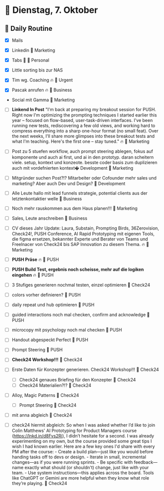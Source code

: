 # 📅 Dienstag, 7. Oktober

## 🔄 Daily Routine
- [x] Mails
- [x] Linkedin 📁 Marketing
- [x] Tabs 🌅 📁 Personal
- [x] Little sorting bis zur NAS


- [x] Tim wg. Coaching 🔥 📁 Urgent
- [x] Pascak anrufen 🔥 📁 Business


- Social mit Gamma 📁 Marketing
- [ ] **Linkend In Post** \"I'm back at preparing my breakout session for PUSH. Right now I'm optimizing the prompting techniques I started earlier this year – focused on flow-based, user-task-driven interfaces. I've been running new tests, rediscovering a few old views, and working hard to compress everything into a sharp one-hour format (no small feat). Over the next weeks, I'll share more glimpses into these breakout tests and what I'm teaching. Here's the first one – stay tuned.\" 🔥 📁 Marketing

- [ ] Post zu 5 stuefen workflow, auch prompt steering ablegen, fokus auf komponente und auch ai first, und ai in den prototyp. daran scheitern viele. setup, kontext und konzeote. besste coder basis zum duplizieren auch mit vordefnierten kontext� Development 📁 Marketing

- [ ] Mitgründer suchen Post?!? Mitarbeiter oder Cofounder mehr sales und marketing? Aber auch Dev und Design? 📁 Development
- [ ] Alle Leute hallo mit lead funnels strategie, potential clients aus der letztenkontaktier welle 📁 Business
- [ ] Noch mehr rauskommen aus dem Haus planen!!! 📁 Marketing
- [ ] Sales, Leute anschreiben 📁 Business

- [ ] CV dieses Jahr Update: Laura, Substain, Prompting Birds, 36Zerovision, Check24!, PUSH Conference, AI Rapid Prototyping mit eigenen Tools, die figma ersetzen, bekannter Experte und Berater von Teams und Freelnacer von Check24 bis SAP Innovation zu diesem Thema. 🔥 📁 Marketing








- [ ] **PUSH Präse** 🔥 📁 PUSH
- [ ] **PUSH Build Test, ergebnis noch scheisse, mehr auf die logiken eingehen** 🔥 📁 PUSH
- [ ] 3 Stufiges generieren nochmal testen, einzel optimieren 📁 Check24
- [ ] colors vorher definieren? 📁 PUSH
- [ ] daily repeat und hub optimieren 📁 PUSH
- [ ] guided interactions noch mal checken, confirm and acknowledge 📁 PUSH
- [ ] microcopy mit psychology noch mal checken 📁 PUSH
- [ ] Handout abgespeckt Perfect 📁 PUSH
- [ ] Prompt Steering 📁 PUSH




- [ ] **Check24 Workshop!!!** 📁 Check24

- [ ] Erste Daten für Konzepter generieren. Check24 Workshop!!! 📁 Check24
  - [ ] Check24 genaues Briefing für den Konzepter 📁 Check24
  - [ ] Check24 Materialien?!? 📁 Check24
- [ ] Alloy, Magic Patterns  📁 Check24
  - [ ] Prompt Steering 📁 Check24



- [ ] mit anna abgleich 📁 Check24
- [ ] check24 hiermit abgleich: So when I was asked whether I’d like to join Colin Matthews' AI Prototyping for Product Managers course (https://lnkd.in/d8Fvs2Ri), I didn’t hesitate for a second. I was already experimenting on my own, but the course provided some great tips I wish I had known earlier. Here are a few key ones I'd share with every PM after the course: - Create a build plan—just like you would before handing tasks off to devs or design. - Iterate in small, incremental changes—as if you were running sprints. - Be specific with feedback—name exactly what should (or shouldn't) change, just like with your team. - Use system instructions—this applies across the board. Tools like ChatGPT or Gemini are more helpful when they know what role they’re playing. 📁 Check24
